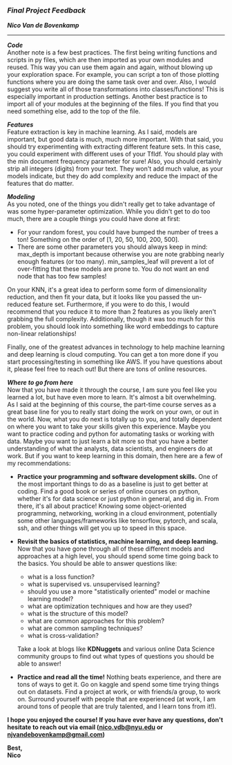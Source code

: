### ***Final Project Feedback***

***Nico Van de Bovenkamp***

***

***Code***  
Another note is a few best practices. The first being writing functions and scripts in py files, which are then imported as your own modules and reused. This way you can use them again and again, without blowing up your exploration space. For example, you can script a ton of those plotting functions where you are doing the same task over and over. Also, I would suggest you write all of those transformations into classes/functions! This is especially important in production settings. Another best practice is to import all of your modules at the beginning of the files. If you find that you need something else, add to the top of the file.

***Features***  
Feature extraction is key in machine learning. As I said, models are important, but good data is much, much more important. With that said, you should try experimenting with extracting different feature sets. In this case, you could experiment with different uses of your TfIdf. You should play with the min document frequency parameter for sure! Also, you should certainly strip all integers (digits) from your text. They won't add much value, as your models indicate, but they do add complexity and reduce the impact of the features that do matter.

***Modeling***  
As you noted, one of the things you didn't really get to take advantage of was some hyper-parameter optimization. While you didn't get to do too much, there are a couple things you could have done at first:  
- For your random forest, you could have bumped the number of trees a ton! Something on the order of [1, 20, 50, 100, 200, 500].
- There are some other parameters you should always keep in mind: max_depth is important because otherwise you are note grabbing nearly enough features (or too many). min_samples_leaf will prevent a lot of over-fitting that these models are prone to. You do not want an end node that has too few samples!

On your KNN, it's a great idea to perform some form of dimensionality reduction, and then fit your data, but it looks like you passed the un-reduced feature set. Furthermore, if you were to do this, I would recommend that you reduce it to more than 2 features as you likely aren't grabbing the full complexity. Additionally, though it was too much for this problem, you should look into something like word embeddings to capture non-linear relationships!

Finally, one of the greatest advances in technology to help machine learning and deep learning is cloud computing. You can get a ton more done if you start processing/testing in something like AWS. If you have questions about it, please feel free to reach out! But there are tons of online resources.

***Where to go from here***  
Now that you have made it through the course, I am sure you feel like you learned a lot, but have even more to learn. It's almost a bit overwhelming. As I said at the beginning of this course, the part-time course serves as a great base line for you to really start doing the work on your own, or out in the world. Now, what you do next is totally up to you, and totally dependent on where you want to take your skills given this experience. Maybe you want to practice coding and python for automating tasks or working with data. Maybe you want to just learn a bit more so that you have a better understanding of what the analysts, data scientists, and engineers do at work. But if you want to keep learning in this domain, then here are a few of my recommendations:  

* **Practice your programming and software development skills.**  One of the most important things to do as a baseline is just to get better at coding. Find a good book or series of online courses on python, whether it's for data science or just python in general, and dig in. From there, it's all about practice! Knowing some object-oriented programming, networking, working in a cloud environment, potentially some other languages/frameworks like tensorflow, pytorch, and scala, ssh, and other things will get you up to speed in this space.

* **Revisit the basics of statistics, machine learning, and deep learning.** Now that you have gone through all of these different models and approaches at a high level, you should spend some time going back to the basics. You should be able to answer questions like:   
    - what is a loss function?
    - what is supervised vs. unsupervised learning?
    - should you use a more "statistically oriented" model or machine learning model?
    - what are optimization techniques and how are they used?
    - what is the structure of this model?
    - what are common approaches for this problem?
    - what are common sampling techniques?
    - what is cross-validation?  

    Take a look at blogs like **KDNuggets** and various online Data Science community groups to find out what types of questions you should be able to answer!

* **Practice and read all the time!** Nothing beats experience, and there are tons of ways to get it. Go on kaggle and spend some time trying things out on datasets. Find a project at work, or with friends/a group, to work on. Surround yourself with people that are experienced (at work, I am around tons of people that are truly talented, and I learn tons from it!).

**I hope you enjoyed the course! If you have ever have any questions, don't hesitate to reach out via email (nico.vdb@nyu.edu or njvandebovenkamp@gmail.com)**  

**Best,  
Nico**
